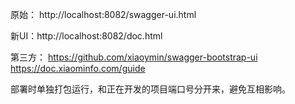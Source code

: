 原始：  http://localhost:8082/swagger-ui.html

新UI：http://localhost:8082/doc.html



第三方：
https://github.com/xiaoymin/swagger-bootstrap-ui
https://doc.xiaominfo.com/guide

部署时单独打包运行，和正在开发的项目端口号分开来，避免互相影响。